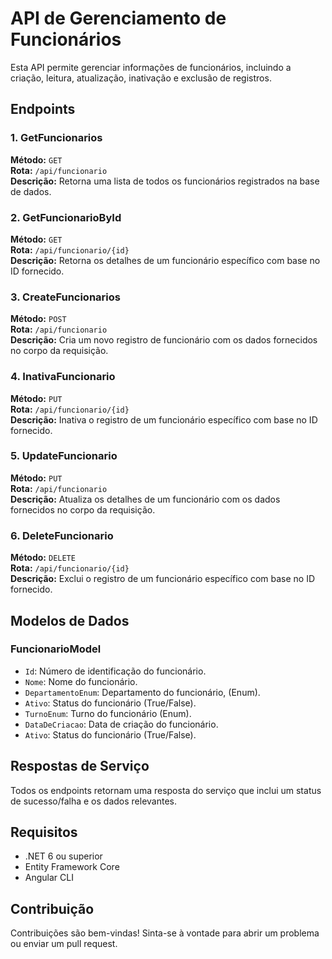 # API de Gerenciamento de Funcionários

Esta API permite gerenciar informações de funcionários, incluindo a criação, leitura, atualização, inativação e exclusão de registros.

## Endpoints

### 1. GetFuncionarios
**Método:** `GET`  
**Rota:** `/api/funcionario`  
**Descrição:** Retorna uma lista de todos os funcionários registrados na base de dados.

### 2. GetFuncionarioById
**Método:** `GET`  
**Rota:** `/api/funcionario/{id}`  
**Descrição:** Retorna os detalhes de um funcionário específico com base no ID fornecido.

### 3. CreateFuncionarios
**Método:** `POST`  
**Rota:** `/api/funcionario`  
**Descrição:** Cria um novo registro de funcionário com os dados fornecidos no corpo da requisição.

### 4. InativaFuncionario
**Método:** `PUT`  
**Rota:** `/api/funcionario/{id}`  
**Descrição:** Inativa o registro de um funcionário específico com base no ID fornecido.

### 5. UpdateFuncionario
**Método:** `PUT`  
**Rota:** `/api/funcionario`  
**Descrição:** Atualiza os detalhes de um funcionário com os dados fornecidos no corpo da requisição.

### 6. DeleteFuncionario
**Método:** `DELETE`  
**Rota:** `/api/funcionario/{id}`  
**Descrição:** Exclui o registro de um funcionário específico com base no ID fornecido.

## Modelos de Dados

### FuncionarioModel
- `Id`: Número de identificação do funcionário.
- `Nome`: Nome do funcionário.
- `DepartamentoEnum`: Departamento do funcionário, (Enum).
- `Ativo`: Status do funcionário (True/False).
- `TurnoEnum`: Turno do funcionário (Enum).
- `DataDeCriacao`: Data de criação do funcionário.
- `Ativo`: Status do funcionário (True/False).

## Respostas de Serviço

Todos os endpoints retornam uma resposta do serviço que inclui um status de sucesso/falha e os dados relevantes.

## Requisitos

- .NET 6 ou superior
- Entity Framework Core
- Angular CLI

## Contribuição

Contribuições são bem-vindas! Sinta-se à vontade para abrir um problema ou enviar um pull request.


